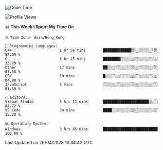 <!--START_SECTION:waka-->
![Code Time](http://img.shields.io/badge/Code%20Time-54%20hrs%2024%20mins-blue)

![Profile Views](http://img.shields.io/badge/Profile%20Views-0-blue)

📊 **This Week I Spent My Time On** 

```text
🕑︎ Time Zone: Asia/Hong_Kong

💬 Programming Languages: 
C++                      1 hr 59 mins        █████████████░░░░░░░░░░░░   52.65 % 
C                        1 hr 15 mins        ████████░░░░░░░░░░░░░░░░░   33.29 % 
Other                    17 mins             ██░░░░░░░░░░░░░░░░░░░░░░░   07.58 % 
CSV                      10 mins             █░░░░░░░░░░░░░░░░░░░░░░░░   04.80 % 
JavaScript               3 mins              ░░░░░░░░░░░░░░░░░░░░░░░░░   01.59 % 

🔥 Editors: 
Visual Studio            3 hrs 11 mins       █████████████████████░░░░   84.72 % 
VS Code                  34 mins             ████░░░░░░░░░░░░░░░░░░░░░   15.28 % 

💻 Operating System: 
Windows                  3 hrs 46 mins       █████████████████████████   100.00 % 
```


 Last Updated on 26/04/2023 13:34:43 UTC
<!--END_SECTION:waka-->
